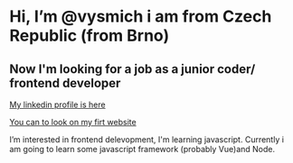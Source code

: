 # Hi, I’m @vysmich i am from Czech Republic (from Brno)

## Now <b>I'm looking</b> for a job as a junior coder/ frontend developer

[My linkedin profile is here](https://www.linkedin.com/in/vysmich/)


[You can to look on my firt website](http://kovo-vyskocil.epizy.com/)

I’m interested in frontend delevopment, I'm learning javascript. Currently i am going to learn some javascript framework (probably Vue)and Node.



<!---
vysmich/vysmich is a ✨ special ✨ repository because its `README.md` (this file) appears on your GitHub profile.
You can click the Preview link to take a look at your changes.
--->
